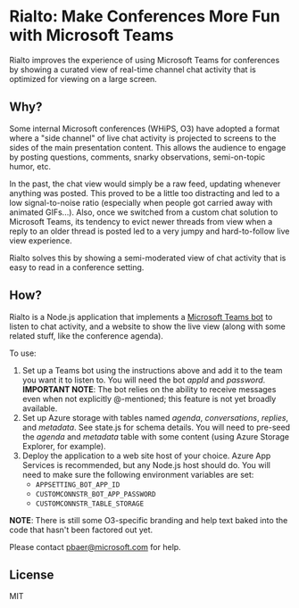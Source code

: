 # Rialto: Make Conferences More Fun with Microsoft Teams
Rialto improves the experience of using Microsoft Teams for conferences by showing a curated view of real-time channel chat activity that is optimized for viewing on a large screen.

## Why?

Some internal Microsoft conferences (WHiPS, O3) have adopted a format where a "side channel" of live chat activity is projected to screens to the sides of the main presentation content. This allows the audience to engage by posting questions, comments, snarky observations, semi-on-topic humor, etc.

In the past, the chat view would simply be a raw feed, updating whenever anything was posted. This proved to be a little too distracting and led to a low signal-to-noise ratio (especially when people got carried away with animated GIFs...). Also, once we switched from a custom chat solution to Microsoft Teams, its tendency to evict  newer threads from view when a reply to an older thread is posted led to a very jumpy and hard-to-follow live view experience.

Rialto solves this by showing a semi-moderated view of chat activity that is easy to read in a conference setting.

## How?

Rialto is a Node.js application that implements a [Microsoft Teams bot](https://docs.microsoft.com/en-us/microsoftteams/platform/concepts/bots/bots-overview) to listen to chat activity, and a website to show the live view (along with some related stuff, like the conference agenda).

To use:

1. Set up a Teams bot using the instructions above and add it to the team you want it to listen to. You will need the bot *appId* and *password*. **IMPORTANT NOTE**: The bot relies on the ability to receive messages even when not explicitly @-mentioned; this feature is not yet broadly available.
1. Set up Azure storage with tables named *agenda*, *conversations*, *replies*, and *metadata*. See state.js for schema details. You will need to pre-seed the *agenda* and *metadata* table with some content (using Azure Storage Explorer, for example). 
1. Deploy the application to a web site host of your choice. Azure App Services is recommended, but any Node.js host should do. You will need to make sure the following environment variables are set:
    * `APPSETTING_BOT_APP_ID`
    * `CUSTOMCONNSTR_BOT_APP_PASSWORD`
    * `CUSTOMCONNSTR_TABLE_STORAGE`

**NOTE**: There is still some O3-specific branding and help text baked into the code that hasn't been factored out yet.

Please contact [pbaer@microsoft.com](mailto:pbaer@microsoft.com) for help.

## License

MIT